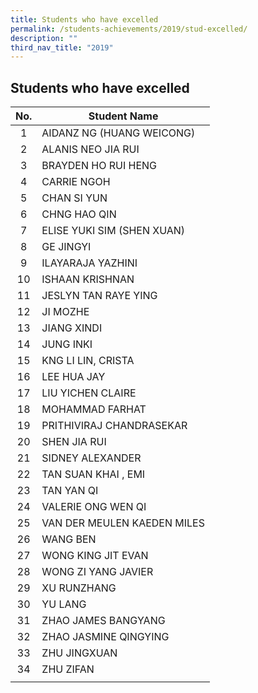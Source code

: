 ```yaml
---
title: Students who have excelled
permalink: /students-achievements/2019/stud-excelled/
description: ""
third_nav_title: "2019"
---
```

## Students who have excelled

| **No.**  | **Student Name**  |
|:-:|---|
| 1  | AIDANZ NG (HUANG WEICONG)  |
| 2  | ALANIS NEO JIA RUI  |
| 3  |  BRAYDEN HO RUI HENG |
| 4  | CARRIE NGOH  |
| 5  | CHAN SI YUN  |
| 6  | CHNG HAO QIN  |
| 7  | ELISE YUKI SIM (SHEN XUAN)  |
| 8  | GE JINGYI  |
| 9  | ILAYARAJA YAZHINI  |
| 10  | ISHAAN KRISHNAN  |
| 11  | JESLYN TAN RAYE YING  |
| 12  | JI MOZHE  |
| 13  | JIANG XINDI  |
| 14  | JUNG INKI  |
| 15  | KNG LI LIN, CRISTA  |
|  16 | LEE HUA JAY  |
| 17  | LIU YICHEN CLAIRE  |
| 18  | MOHAMMAD FARHAT  |
|  19 | PRITHIVIRAJ CHANDRASEKAR  |
| 20  | SHEN JIA RUI  |
| 21  | SIDNEY ALEXANDER  |
| 22  | TAN SUAN KHAI , EMI  |
| 23  | TAN YAN QI  |
| 24  | VALERIE ONG WEN QI  |
| 25  | VAN DER MEULEN KAEDEN MILES  |
| 26  | WANG BEN  |
| 27  |WONG KING JIT EVAN   |
| 28  |  WONG ZI YANG JAVIER |
| 29  | XU RUNZHANG  |
|30   |YU LANG  |
| 31  | ZHAO JAMES BANGYANG  |
| 32  | ZHAO JASMINE QINGYING  |
| 33  | ZHU JINGXUAN  |
|  34 | ZHU ZIFAN  |
|   |   |